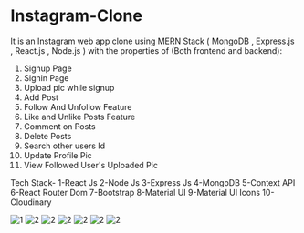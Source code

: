 

# Instagram-Clone
 It is an Instagram web app clone using MERN Stack ( MongoDB , Express.js , React.js , Node.js ) with the properties of (Both frontend and backend):
1. Signup Page 
2. Signin Page 
3. Upload pic while signup
4. Add Post
5. Follow And  Unfollow Feature
6. Like and Unlike Posts Feature
7. Comment on Posts
8. Delete Posts
9. Search other users Id
10. Update Profile Pic
11. View Followed User's Uploaded Pic


Tech Stack-
  1-React Js
  2-Node Js
  3-Express Js
  4-MongoDB
  5-Context API
  6-React Router Dom
  7-Bootstrap
  8-Material UI
  9-Material UI Icons
  10-Cloudinary


![1](https://user-images.githubusercontent.com/71556166/130322704-78f764ac-5167-491b-b62d-c4a757660f2f.png)
![2](https://user-images.githubusercontent.com/71556166/130322738-780afcb9-60de-4561-9486-b0e912b81dd8.png)
![2](https://user-images.githubusercontent.com/71556166/130322850-652447a0-2649-421b-b57e-886fe837f1d5.png)
![2](https://user-images.githubusercontent.com/71556166/130322919-fc7cffc9-cb32-4d05-978e-9334c4390b15.png)
![2](https://user-images.githubusercontent.com/71556166/130322971-cab62d3c-e32e-4018-9502-1d86bca8f032.png)
![2](https://user-images.githubusercontent.com/71556166/130323006-c9396419-ba47-41a7-803c-78ce528fff6c.png)
![2](https://user-images.githubusercontent.com/71556166/130323061-225b369a-d10f-4502-b04f-37900cd10041.png)






